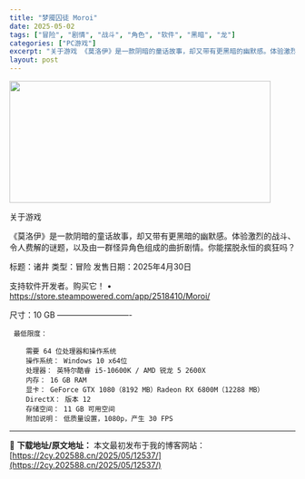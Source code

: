 ```yaml
---
title: "梦魇囚徒 Moroi"
date: 2025-05-02
tags: ["冒险", "剧情", "战斗", "角色", "软件", "黑暗", "龙"]
categories: ["PC游戏"]
excerpt: "关于游戏 《莫洛伊》是一款阴暗的童话故事，却又带有更黑暗的幽默感。体验激烈的战斗、令人费解的谜题，以及由一群怪异角色组成的曲折剧情。你能摆脱永恒的疯狂吗？ 标题：诸井 类型：冒险 发售日期：2025年4月30日 支持软件开发者。购买它！ • https://store.steampowered.co&hellip;"
layout: post
---
```


<img class="aligncenter size-full wp-image-12524" src="https://2cy.202588.cn/wp-content/uploads/2025/05/2025050213142370.webp" alt="" width="460" height="215" />

关于游戏

《莫洛伊》是一款阴暗的童话故事，却又带有更黑暗的幽默感。体验激烈的战斗、令人费解的谜题，以及由一群怪异角色组成的曲折剧情。你能摆脱永恒的疯狂吗？

标题：诸井
类型：冒险
发售日期：2025年4月30日

支持软件开发者。购买它！
• https://store.steampowered.com/app/2518410/Moroi/

尺寸：10 GB
—————————- 

     最低限度：

        需要 64 位处理器和操作系统
        操作系统： Windows 10 x64位
        处理器： 英特尔酷睿 i5-10600K / AMD 锐龙 5 2600X
        内存： 16 GB RAM
        显卡： GeForce GTX 1080（8192 MB）Radeon RX 6800M（12288 MB）
        DirectX： 版本 12
        存储空间： 11 GB 可用空间
        附加说明： 低质量设置，1080p，产生 30 FPS


---
📖 **下载地址/原文地址：** 本文最初发布于我的博客网站：[https://2cy.202588.cn/2025/05/12537/](https://2cy.202588.cn/2025/05/12537/)
